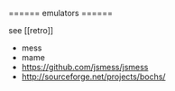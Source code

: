 ====== emulators ======

see [[retro]]

* mess
* mame
* https://github.com/jsmess/jsmess
* http://sourceforge.net/projects/bochs/